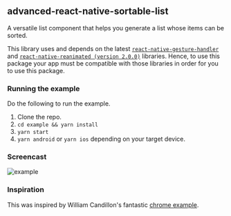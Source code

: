## advanced-react-native-sortable-list
A versatile list component that helps you generate a list whose items can be sorted.

This library uses and depends on the latest [`react-native-gesture-handler`](https://docs.swmansion.com/react-native-gesture-handler/) and [`react-native-reanimated (version 2.0.0)`](https://docs.swmansion.com/react-native-reanimated/) libraries.
Hence, to use this package your app must be compatible with those libraries in order for you to use this package.

### Running the example

Do the following to run the example.

1. Clone the repo.
2. `cd example && yarn install`
3. `yarn start`
4. `yarn android` or `yarn ios` depending on your target device.

### Screencast

![example](example/gif/example_screencast.gif)

### Inspiration

This was inspired by William Candillon's fantastic [chrome example](https://www.youtube.com/watch?v=-39OEXk_mWc).


